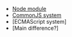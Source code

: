 - [Node module](./node_modules.md)
- [CommonJS system](./CommonJS.md)
- [ECMAScript system]
- [Main difference?]
